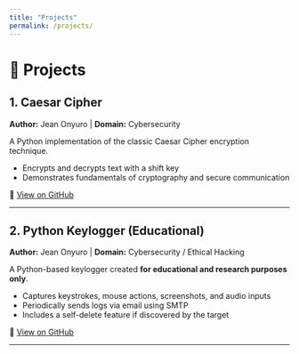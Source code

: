 ```yaml
---
title: "Projects"
permalink: /projects/
---
```


# 🚀 Projects  

## 1. Caesar Cipher  
**Author:** Jean Onyuro | **Domain:** Cybersecurity  

A Python implementation of the classic Caesar Cipher encryption technique.  
- Encrypts and decrypts text with a shift key  
- Demonstrates fundamentals of cryptography and secure communication  

🔗 [View on GitHub](https://github.com/JEANMONYUROO/CEASER-CYPHER)  

---

## 2. Python Keylogger (Educational)  
**Author:** Jean Onyuro | **Domain:** Cybersecurity / Ethical Hacking  

A Python-based keylogger created **for educational and research purposes only**.  
- Captures keystrokes, mouse actions, screenshots, and audio inputs  
- Periodically sends logs via email using SMTP  
- Includes a self-delete feature if discovered by the target  

🔗 [View on GitHub](https://github.com/JEANMONYUROO/KEYLOGGER-CYBERATTACK)  

---


